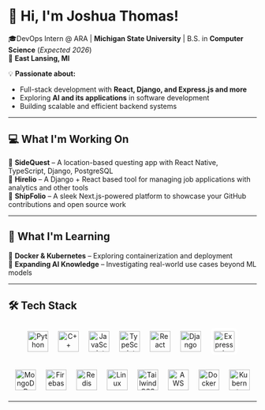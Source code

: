 # 👋 Hi, I'm Joshua Thomas!

🎓DevOps Intern @ ARA | **Michigan State University** | B.S. in **Computer Science** (*Expected 2026*)  
📍 **East Lansing, MI**  

💡 **Passionate about:**  
- Full-stack development with **React, Django, and Express.js and more**  
- Exploring **AI and its applications** in software development  
- Building scalable and efficient backend systems  

---

## 💻 What I'm Working On  
🔹 **SideQuest** – A location-based questing app with React Native, TypeScript, Django, PostgreSQL  
🔹 **Hirelio** – A Django + React based tool for managing job applications with analytics and other tools  
🔹 **ShipFolio** – A sleek Next.js-powered platform to showcase your GitHub contributions and open source work

---

## 🌱 **What I'm Learning**
🔹 **Docker & Kubernetes** – Exploring containerization and deployment  
🔹 **Expanding AI Knowledge** – Investigating real-world use cases beyond ML models  

---

## 🛠 **Tech Stack**

<p align="center">
  <!-- Row 1 -->
  <img src="https://cdn.jsdelivr.net/gh/devicons/devicon/icons/python/python-original.svg" height="42" alt="Python" style="margin: 8px;" />
  <img src="https://cdn.jsdelivr.net/gh/devicons/devicon/icons/cplusplus/cplusplus-original.svg" height="42" alt="C++" style="margin: 8px;" />
  <img src="https://cdn.jsdelivr.net/gh/devicons/devicon/icons/javascript/javascript-original.svg" height="42" alt="JavaScript" style="margin: 8px;" />
  <img src="https://cdn.jsdelivr.net/gh/devicons/devicon/icons/typescript/typescript-original.svg" height="42" alt="TypeScript" style="margin: 8px;" />
  <img src="https://cdn.jsdelivr.net/gh/devicons/devicon/icons/react/react-original.svg" height="42" alt="React" style="margin: 8px;" />
  <img src="https://cdn.jsdelivr.net/gh/devicons/devicon/icons/django/django-plain.svg" height="42" alt="Django" style="margin: 8px;" />
  <!-- Express is black; give it a light chip so it shows in dark mode -->
  <img src="https://cdn.jsdelivr.net/gh/devicons/devicon/icons/express/express-original.svg" height="42" alt="Express.js" style="margin: 8px; background:#fff; border-radius:8px; padding:6px;" />
</p>

<p align="center">
  <!-- Row 2 -->
  <img src="https://cdn.jsdelivr.net/gh/devicons/devicon/icons/mongodb/mongodb-original.svg" height="42" alt="MongoDB" style="margin: 8px;" />
  <img src="https://cdn.jsdelivr.net/gh/devicons/devicon/icons/firebase/firebase-plain.svg" height="42" alt="Firebase" style="margin: 8px;" />
  <img src="https://cdn.jsdelivr.net/gh/devicons/devicon/icons/redis/redis-original.svg" height="42" alt="Redis" style="margin: 8px;" />
  <img src="https://cdn.jsdelivr.net/gh/devicons/devicon/icons/linux/linux-original.svg" height="42" alt="Linux" style="margin: 8px;" />
  <img src="https://cdn.jsdelivr.net/gh/devicons/devicon/icons/tailwindcss/tailwindcss-plain.svg" height="42" alt="TailwindCSS" style="margin: 8px;" />
  <img src="https://cdn.jsdelivr.net/gh/devicons/devicon/icons/amazonwebservices/amazonwebservices-original.svg" height="42" alt="AWS" style="margin: 8px;" />
  <img src="https://cdn.jsdelivr.net/gh/devicons/devicon/icons/docker/docker-plain.svg" height="42" alt="Docker" style="margin: 8px;" />
  <img src="https://cdn.jsdelivr.net/gh/devicons/devicon/icons/kubernetes/kubernetes-plain.svg" height="42" alt="Kubernetes" style="margin: 8px;" />
</p>

---

